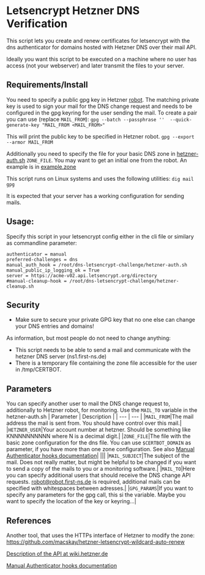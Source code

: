 Letsencrypt Hetzner DNS Verification
== 
This script lets you create and renew certificates for letsencrypt with the dns authenticator for domains hosted with Hetzner DNS over their mail API.

Ideally you want this script to be executed on a machine where no user has access (not your webserver) and later transmit the files to your server.

## Requirements/Install
You need to specify a public gpg key in Hetzner [robot](https://robot.your-server.de). The matching private key is used to sign your mail for the DNS change request and needs to be configured in the gpg keyring for the user sending the mail.
To create a pair you can use (replace `MAIL_FROM`):
`gpg --batch --passphrase ''  --quick-generate-key "MAIL_FROM <MAIL_FROM>"`

This will print the public key to be specified in Hetzner robot.
`gpg --export --armor MAIL_FROM`

Additionally you need to specify the file for your basic DNS zone in [hetzner-auth.sh](hetzner-auth.sh) `ZONE_FILE`. You may want to get an initial one from the robot. An example is in [example.zone](example.zone)

This script runs on Linux systems and uses the following utilities:
`dig mail gpg`

It is expected that your server has a working configuration for sending mails.

## Usage:
Specify this script in your letsencrypt config either in the cli file or similary as commandline parameter:
```
authenticator = manual
preferred-challenges = dns
manual_auth_hook = /root/dns-letsencrypt-challenge/hetzner-auth.sh
manual_public_ip_logging_ok = True
server = https://acme-v02.api.letsencrypt.org/directory
#manual-cleanup-hook = /root/dns-letsencrypt-challenge/hetzner-cleanup.sh
```

## Security
* Make sure to secure your private GPG key that no one else can change your DNS entries and domains!

As information, but most people do not need to change anything:
* This script needs to be able to send a mail and communicate with the hetzner DNS server (ns1.first-ns.de)
* There is a temporary file containing the zone file accessible for the user in /tmp/CERTBOT.

## Parameters
You can specify another user to mail the DNS change request to, additionally to Hetzner robot, for monitoring. Use the `MAIL_TO` variable in the hetzner-auth.sh
| Parameter | Description |
| --- | --- |
|`MAIL_FROM`|The mail address the mail is sent from. You should have control over this mail.|
|`HETZNER_USER`|Your account number at hetzner. Should be something like KNNNNNNNNNN where N is a decimal digit.|
|`ZONE_FILE`|The file with the basic zone configuration for the dns file. You can use `$CERTBOT_DOMAIN` as parameter, if you have more than one zone configuration. See also [Manual Authenticator hooks documentation](https://certbot.eff.org/docs/using.html#hooks)|
|||
|`MAIL_SUBJECT`|The subject of the mail. Does not really matter, but might be helpful to be changed if you want to send a copy of the mails to you or a monitoring software.|
|`MAIL_TO`|Here you can specify additional users that should receive the DNS change API requests. robot@robot.first-ns.de is required, additional mails can be specified with whitespaces between adresses.|
|`GPG_PARAMS`|If you want to specify any parameters for the gpg call, this si the variable. Maybe you want to specify the location of the key or keyring...|

## References
Another tool, that uses the HTTPs interface of Hetzner to modify the zone: https://github.com/macskay/hetzner-letsencrypt-wildcard-auto-renew 

[Description of the API at wiki.hetzner.de](https://wiki.hetzner.de/index.php/E-Mail-Schnittstelle_Domain_Registration_Robot/en)

[Manual Authenticator hooks documentation](https://certbot.eff.org/docs/using.html#hooks)
